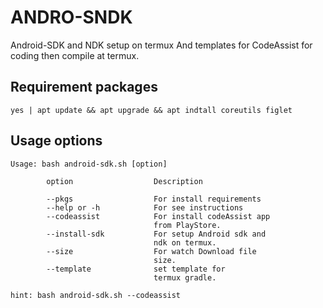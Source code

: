 # ANDRO-SNDK
Android-SDK and NDK setup on termux And templates for CodeAssist for coding then compile at termux.

## Requirement packages

```
yes | apt update && apt upgrade && apt indtall coreutils figlet
```

## Usage options
```
Usage: bash android-sdk.sh [option]

        option                  Description

        --pkgs                  For install requirements
        --help or -h            For see instructions
        --codeassist            For install codeAssist app
                                from PlayStore.
        --install-sdk           For setup Android sdk and
                                ndk on termux.
        --size                  For watch Download file
                                size.
        --template              set template for
                                termux gradle.

hint: bash android-sdk.sh --codeassist
```
